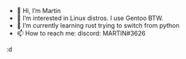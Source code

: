 - 👋 Hi, I’m Martin
- 👀 I’m interested in Linux distros. I use Gentoo BTW.
- 🌱 I’m currently learning rust trying to switch from python
- 📫 How to reach me: discord: MARTIN#3626

:d
